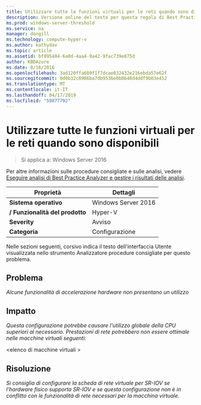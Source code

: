 ```yaml
---
title: Utilizzare tutte le funzioni virtuali per le reti quando sono disponibili
description: Versione online del testo per questa regola di Best Practices Analyzer.
ms.prod: windows-server-threshold
ms.service: na
manager: dongill
ms.technology: compute-hyper-v
ms.author: kathydav
ms.topic: article
ms.assetid: bf895484-6a0d-4aa4-9a42-9fac739e875d
author: KBDAzure
ms.date: 8/16/2016
ms.openlocfilehash: 3ad120ffa689f1f7dcae832432e216ebda57e62f
ms.sourcegitcommit: 0d0b32c8986ba7db9536e0b8648d4ddf9b03e452
ms.translationtype: MT
ms.contentlocale: it-IT
ms.lasthandoff: 04/17/2019
ms.locfileid: "59877792"
---
```

# <a name="use-all-virtual-functions-for-networking-when-they-are-available"></a>Utilizzare tutte le funzioni virtuali per le reti quando sono disponibili

>Si applica a: Windows Server 2016

Per altre informazioni sulle procedure consigliate e sulle analisi, vedere [Eseguire analisi di Best Practice Analyzer e gestire i risultati delle analisi](https://go.microsoft.com/fwlink/p/?LinkID=223177).  
  
|Proprietà|Dettagli|  
|-|-|  
|**Sistema operativo**|Windows Server 2016|  
|**/ Funzionalità del prodotto**|Hyper-V|  
|**Severity**|Avviso|  
|**Categoria**|Configurazione|  
  
Nelle sezioni seguenti, corsivo indica il testo dell'interfaccia Utente visualizzata nello strumento Analizzatore procedure consigliate per questo problema.  
  
## <a name="issue"></a>Problema  
*Alcune funzionalità di accelerazione hardware non presentano un utilizzo*  
  
## <a name="impact"></a>Impatto  
*Questa configurazione potrebbe causare l'utilizzo globale della CPU superiori al necessario. Prestazioni di rete potrebbero non essere ottimale nelle macchine virtuali seguenti:*  
  
\<elenco di macchine virtuali >  
  
## <a name="resolution"></a>Risoluzione  
*Si consiglia di configurare la scheda di rete virtuale per SR-IOV se l'hardware fisico supporta SR-IOV e se questa configurazione non è in conflitto con le funzionalità di rete necessari per la macchina virtuale.*  
  


